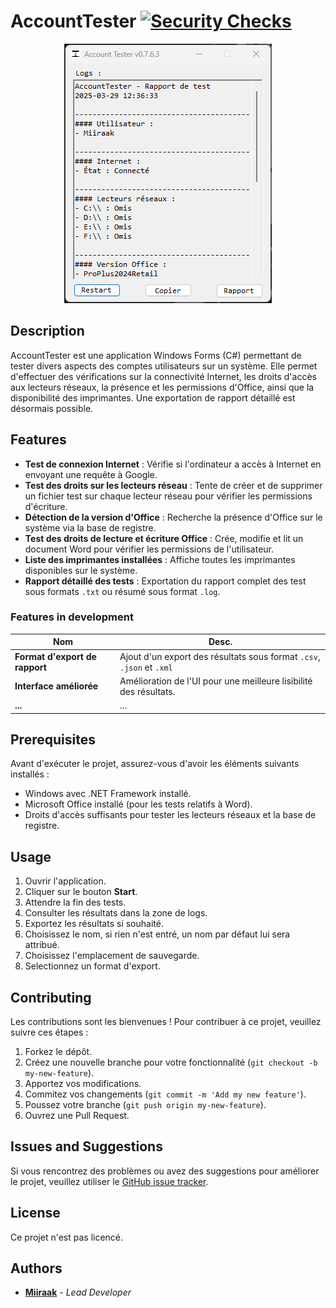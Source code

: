 # AccountTester [![Security Checks](https://github.com/Miiraak/Account-Tester/actions/workflows/security-checks.yml/badge.svg)](https://github.com/Miiraak/Account-Tester/actions/workflows/security-checks.yml)
<p align="center">
    <img src=".github/App.gif">
  
## Description
AccountTester est une application Windows Forms (C#) permettant de tester divers aspects des comptes utilisateurs sur un système. Elle permet d'effectuer des vérifications sur la connectivité Internet, les droits d'accès aux lecteurs réseaux, la présence et les permissions d'Office, ainsi que la disponibilité des imprimantes. Une exportation de rapport détaillé est désormais possible.

## Features
- **Test de connexion Internet** : Vérifie si l'ordinateur a accès à Internet en envoyant une requête à Google.
- **Test des droits sur les lecteurs réseau** : Tente de créer et de supprimer un fichier test sur chaque lecteur réseau pour vérifier les permissions d'écriture.
- **Détection de la version d'Office** : Recherche la présence d'Office sur le système via la base de registre.
- **Test des droits de lecture et écriture Office** : Crée, modifie et lit un document Word pour vérifier les permissions de l'utilisateur.
- **Liste des imprimantes installées** : Affiche toutes les imprimantes disponibles sur le système.
- **Rapport détaillé des tests** : Exportation du rapport complet des test sous formats `.txt` ou résumé sous format `.log`. 

### Features in development
| Nom | Desc. |
|---|---|
| **Format d'export de rapport** | Ajout d'un export des résultats sous format `.csv`, `.json` et `.xml` | 
| **Interface améliorée** | Amélioration de l'UI pour une meilleure lisibilité des résultats. |
| **...** | ... |

## Prerequisites
Avant d'exécuter le projet, assurez-vous d'avoir les éléments suivants installés :

- Windows avec .NET Framework installé.
- Microsoft Office installé (pour les tests relatifs à Word).
- Droits d'accès suffisants pour tester les lecteurs réseaux et la base de registre. 

## Usage
1. Ouvrir l'application.
2. Cliquer sur le bouton **Start**.
3. Attendre la fin des tests.
4. Consulter les résultats dans la zone de logs.
5. Exportez les résultats si souhaité.
6. Choisissez le nom, si rien n'est entré, un nom par défaut lui sera attribué.
7. Choisissez l'emplacement de sauvegarde.
8. Selectionnez un format d'export.

## Contributing
Les contributions sont les bienvenues ! Pour contribuer à ce projet, veuillez suivre ces étapes :

1. Forkez le dépôt.
2. Créez une nouvelle branche pour votre fonctionnalité (`git checkout -b my-new-feature`).
3. Apportez vos modifications.
4. Commitez vos changements (`git commit -m 'Add my new feature'`).
5. Poussez votre branche (`git push origin my-new-feature`).
6. Ouvrez une Pull Request.

## Issues and Suggestions
Si vous rencontrez des problèmes ou avez des suggestions pour améliorer le projet, veuillez utiliser le [GitHub issue tracker](https://github.com/Miiraak/Account-Tester/issues).

## License
Ce projet n'est pas licencé.

## Authors
- [**Miiraak**](https://github.com/miiraak) - *Lead Developer*
